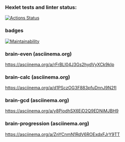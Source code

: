 ### Hexlet tests and linter status:
[![Actions Status](https://github.com/pbrackets/php-project-lvl1/workflows/hexlet-check/badge.svg)](https://github.com/pbrackets/php-project-lvl1/actions)

### badges
[![Maintainability](https://api.codeclimate.com/v1/badges/0fc4ee0525bcd3899745/maintainability)](https://codeclimate.com/github/pbrackets/php-project-lvl1/maintainability)


### brain-even (asciinema.org)
https://asciinema.org/a/rFrBLl04J3Gs2hydVyXCk9kIp

### brain-calc (asciinema.org)
https://asciinema.org/a/d1PSczOG3F883pfuDnnJ9N2fI

### brain-gcd (asciinema.org)
https://asciinema.org/a/y8PiodhSX6EjD2Q9EDNiMJBH9

### brain-progression (asciinema.org)
https://asciinema.org/a/ZnYCnmN1RdV6ROExdxFJrY9TT




